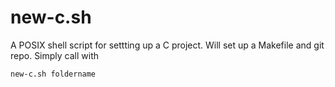 # new-c.sh
A POSIX shell script for settting up a C project. Will set up a Makefile and git repo.
Simply call with
```
new-c.sh foldername
```
